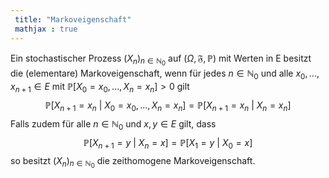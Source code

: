 ```yaml
---
 title: "Markoveigenschaft"
 mathjax : true
---
```

Ein stochastischer Prozess $(X_{n})_{n \in \mathbb{N}_{0}}$ auf
$(\Omega, \mathfrak{F}, \mathbb{P})$ mit Werten in E besitzt die
(elementare) Markoveigenschaft, wenn für jedes $n \in \mathbb{N}_{0}$
und alle $x_{0},...,x_{n+1} \in E$ mit
$\mathbb{P}[X_{0} = x_{0},...,X_{n} = x_{n}]>0$ gilt
$$\mathbb{P}[X_{n+1} = x_{n} \: | \: X_{0} = x_{0},...,X_{n} = x_{n}] = \mathbb{P}[X_{n+1} = x_{n} \: | \: X_{n} = x_{n}]$$
Falls zudem für alle $n \in \mathbb{N}_{0}$ und $x,y \in E$ gilt, dass
$$\mathbb{P}[X_{n+1} = y \: | \: X_{n} = x] = \mathbb{P}[X_{1} = y \: | \: X_{0} = x]$$
so besitzt $(X_{n})_{n \in \mathbb{N}_{0}}$ die zeithomogene
Markoveigenschaft.
